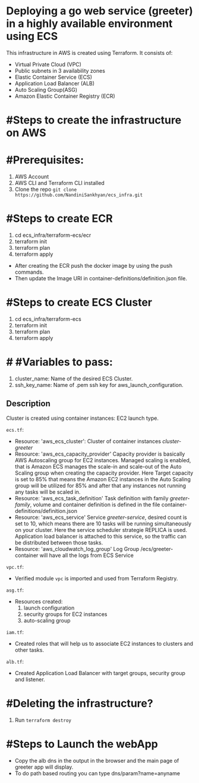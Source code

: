# Deploying a go web service (greeter) in a highly available environment using ECS

This infrastructure in AWS is created using Terraform. 
It consists of:
- Virtual Private Cloud (VPC)
- Public subnets in 3 availability zones
- Elastic Container Service (ECS)
- Application Load Balancer (ALB)
- Auto Scaling Group(ASG)
- Amazon Elastic Container Registry (ECR)

# #Steps to create the infrastructure on AWS

# #Prerequisites:
1. AWS Account
2. AWS CLI and Terraform CLI installed
3. Clone the repo `git clone https://github.com/NandiniSankhyan/ecs_infra.git`

# #Steps to create ECR

1. cd ecs_infra/terraform-ecs/ecr
2. terraform init
3. terraform plan
4. terraform apply

- After creating the ECR push the docker image by using the push commands.
- Then update the Image URI in container-definitions/definition.json file.

# #Steps to create ECS Cluster

1. cd ecs_infra/terraform-ecs
2. terraform init
3. terraform plan
4. terraform apply

# # #Variables to pass:
1. cluster_name: Name of the desired ECS Cluster.
1. ssh_key_name: Name of .pem ssh key for aws_launch_configuration.

## Description

Cluster is created using container instances: EC2 launch type. 

`ecs.tf`:
  - Resource: 'aws_ecs_cluster':
    Cluster of container instances _cluster-greeter_
  - Resource: 'aws_ecs_capacity_provider'
    Capacity provider is basically AWS Autoscaling group for EC2 instances. Managed scaling is enabled, that is Amazon ECS manages the scale-in and scale-out of the Auto Scaling group when creating the capacity provider. Here Target capacity is set to 85% that means the Amazon EC2 instances in the Auto Scaling group will be utilized for 85% and after that any instances not running any tasks will be scaled in.
  - Resource: 'aws_ecs_task_definition'
    Task definition with family _greeter-family_, volume and container definition is defined in the file container-definitions/definition.json
  - Resource: 'aws_ecs_service'
    Service _greeter-service_, desired count is set to 10, which means there are 10 tasks will be running simultaneously on your cluster. Here the service scheduler strategie REPLICA is used. Application load balancer is attached to this service, so the traffic can be distributed between those tasks.
  - Resource: 'aws_cloudwatch_log_group'
    Log Group /ecs/greeter-container will have all the logs from ECS Service

`vpc.tf`:
  - Verified module `vpc` is imported and used from Terraform Registry.

`asg.tf`:
  - Resources created:
    1. launch configuration
    2. security groups for EC2 instances
    3. auto-scaling group

`iam.tf`:
  - Created roles that will help us to associate EC2 instances to clusters and other tasks.

`alb.tf`:
  - Created Application Load Balancer with target groups, security group and listener. 

# #Deleting the infrastructure?
1. Run `terraform destroy`

# #Steps to Launch the webApp 
- Copy the alb dns in the output in the browser and the main page of greeter app will display.
- To do path based routing you can type dns/param?name=anyname 
